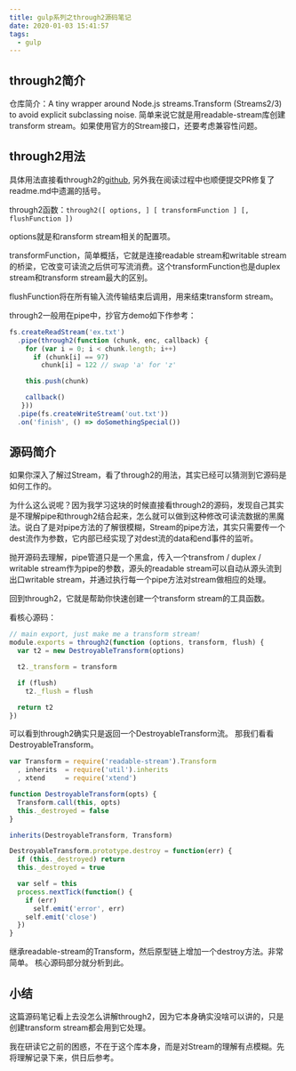 ```yaml
---
title: gulp系列之through2源码笔记
date: 2020-01-03 15:41:57
tags:
  - gulp
---
```


## through2简介
仓库简介：A tiny wrapper around Node.js streams.Transform (Streams2/3) to avoid explicit subclassing noise. 简单来说它就是用readable-stream库创建transform stream。如果使用官方的Stream接口，还要考虑兼容性问题。

<!-- more -->

## through2用法
具体用法直接看through2的[github](https://github.com/rvagg/through2), 另外我在阅读过程中也顺便提交PR修复了readme.md中遗漏的括号。

through2函数：```through2([ options, ] [ transformFunction ] [, flushFunction ])```

options就是和ransform stream相关的配置项。

transformFunction，简单概括，它就是连接readable stream和writable stream的桥梁，它改变可读流之后供可写流消费。这个transformFunction也是duplex stream和transform stream最大的区别。

flushFunction将在所有输入流传输结束后调用，用来结束transform stream。

through2一般用在pipe中，抄官方demo如下作参考：

```js
fs.createReadStream('ex.txt')
  .pipe(through2(function (chunk, enc, callback) {
    for (var i = 0; i < chunk.length; i++)
      if (chunk[i] == 97)
        chunk[i] = 122 // swap 'a' for 'z'

    this.push(chunk)

    callback()
   }))
  .pipe(fs.createWriteStream('out.txt'))
  .on('finish', () => doSomethingSpecial())
```

## 源码简介
如果你深入了解过Stream，看了through2的用法，其实已经可以猜测到它源码是如何工作的。

为什么这么说呢？因为我学习这块的时候直接看through2的源码，发现自己其实是不理解pipe和through2结合起来，怎么就可以做到这种修改可读流数据的黑魔法。说白了是对pipe方法的了解很模糊，Stream的pipe方法，其实只需要传一个dest流作为参数，它内部已经实现了对dest流的data和end事件的监听。

抛开源码去理解，pipe管道只是一个黑盒，传入一个transfrom / duplex / writable stream作为pipe的参数，源头的readable stream可以自动从源头流到出口writable stream，并通过执行每一个pipe方法对stream做相应的处理。

回到through2，它就是帮助你快速创建一个transform stream的工具函数。

看核心源码：
```js
// main export, just make me a transform stream!
module.exports = through2(function (options, transform, flush) {
  var t2 = new DestroyableTransform(options)

  t2._transform = transform

  if (flush)
    t2._flush = flush

  return t2
})
```
可以看到through2确实只是返回一个DestroyableTransform流。
那我们看看DestroyableTransform。
```js
var Transform = require('readable-stream').Transform
  , inherits  = require('util').inherits
  , xtend     = require('xtend')

function DestroyableTransform(opts) {
  Transform.call(this, opts)
  this._destroyed = false
}

inherits(DestroyableTransform, Transform)

DestroyableTransform.prototype.destroy = function(err) {
  if (this._destroyed) return
  this._destroyed = true

  var self = this
  process.nextTick(function() {
    if (err)
      self.emit('error', err)
    self.emit('close')
  })
}
```

继承readable-stream的Transform，然后原型链上增加一个destroy方法。非常简单。
核心源码部分就分析到此。

## 小结
这篇源码笔记看上去没怎么讲解through2，因为它本身确实没啥可以讲的，只是创建transform stream都会用到它处理。

我在研读它之前的困惑，不在于这个库本身，而是对Stream的理解有点模糊。先将理解记录下来，供日后参考。
